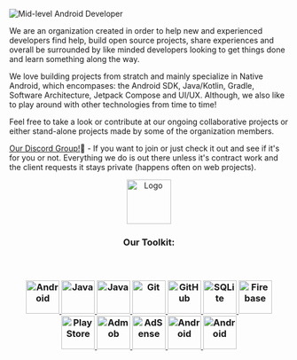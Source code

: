 ![Mid-level Android Developer](https://raw.githubusercontent.com/sagar-viradiya/sagar-viradiya/master/resources/banner.png)

We are an organization created in order to help new and experienced developers find help, build open source projects, share experiences and overall be surrounded by like minded developers looking to get things done and learn something along the way.

 We love building projects from stratch and mainly specialize in Native Android, which encompases: the Android SDK, Java/Kotlin, Gradle, Software Architecture, Jetpack Compose and UI/UX. Although, we also like to play around with other technologies from time to time!

Feel free to take a look or contribute at our ongoing collaborative projects or either stand-alone projects made by some of the organization members.

[Our Discord Group!](https://discord.gg/SmPdSKBP4R)🤞 - If you want to join or just check it out and see if it's for you or not. Everything we do is out there unless it's contract work and the client requests it stays private (happens often on web projects). 

<div align="center">
  <a href="./">
 <img src="https://github.com/Android-Battalion/.github/blob/main/assets/android.gif" alt="Logo" width="80" height="80">
  </a>

<br>

<h3 align="center"><b>Our Toolkit:</b><h3>

<br>

<p align="center">
 <a href="https://developer.android.com/" target="_blank" rel="noreferrer"> 
    <img src="https://www.vectorlogo.zone/logos/android/android-official.svg" alt="Android" width="60" height="60"/> 
  </a>  
  <a href="https://kotlinlang.org/" target="_blank" rel="noreferrer"> 
    <img src="https://www.vectorlogo.zone/logos/kotlin/kotlin-icon.svg" alt="Java" width="60" height="60"/> 
  </a> 
  <a href="https://www.java.com/en/" target="_blank" rel="noreferrer"> 
    <img src="https://www.vectorlogo.zone/logos/java/java-icon.svg" alt="Java" width="60" height="60"/> 
  </a> 
    </a> 
    <a href="https://git-scm.com/" target="_blank" rel="noreferrer">
    <img src="https://www.vectorlogo.zone/logos/git-scm/git-scm-icon.svg" alt="Git" width="60" height="60"/>
  </a>
     <a href="https://github.com/karno786" target="_blank" rel="noreferrer">
    <img src="https://www.vectorlogo.zone/logos/github/github-icon.svg" alt="GitHub" width="60" height="60"/>
  </a>
    <a href="https://www.sqlite.org/index.html" target="_blank" rel="noreferrer"> 
    <img src="https://www.vectorlogo.zone/logos/sqlite/sqlite-icon.svg" alt="SQLite" width="60" height="60"/> 
  </a>
    <a href="http://firebase.google.com/" target="_blank" rel="noreferrer"> 
    <img src="https://www.vectorlogo.zone/logos/firebase/firebase-icon.svg" alt="Firebase" width="60" height="60"/> 
  </a>
     <a href="https://play.google.com/store/apps/" target="_blank" rel="noreferrer"> 
    <img src="https://www.vectorlogo.zone/logos/google_play/google_play-icon.svg" alt="Play Store" width="60" height="60"/> 
  </a> 
   <a href="https://admob.google.com/home/" target="_blank" rel="noreferrer"> 
    <img src="https://www.vectorlogo.zone/logos/google_admob/google_admob-icon.svg" alt="Admob" width="60" height="60"/> 
  </a>
    <a href="https://www.google.com/adsense/start/" target="_blank" rel="noreferrer"> 
    <img src="https://www.vectorlogo.zone/logos/google_adsense/google_adsense-icon.svg" alt="AdSense" width="60" height="60"/> 
  </a> 
   <a href="https://spring.io/projects/spring-boot" target="_blank" rel="noreferrer"> 
    <img src="https://www.vectorlogo.zone/logos/springio/springio-icon.svg" alt="Android" width="60" height="60"/> 
  </a>  
   <a href="https://laravel.com/" target="_blank" rel="noreferrer"> 
    <img src="https://www.vectorlogo.zone/logos/laravel/laravel-icon.svg" alt="Android" width="60" height="60"/> 
  </a>  
  
  



